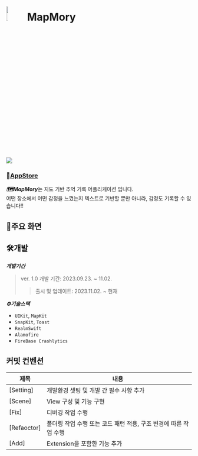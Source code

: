 # <img src="https://github.com/ILWAT/MapMory/assets/87518434/9d2b28fb-aefb-49c8-99b5-4ad2bd56e0dd" width="10%" height="10%"></img> MapMory
<img src="https://github.com/ILWAT/MapMory/assets/87518434/cf382f27-a390-4833-8ba8-f7d6ebf6f1ca"></img>

### 📲[AppStore](https://apps.apple.com/kr/app/mapmory/id6470199900)
***🗺️MapMory***는 지도 기반 추억 기록 어플리케이션 입니다.   
어떤 장소에서 어떤 감정을 느꼈는지 텍스트로 기반할 뿐만 아니라, 감정도 기록할 수 있습니다!!


## 📱주요 화면

## 🛠️개발
***개발기간***
> ver. 1.0 개발 기간: 2023.09.23. ~ 11.02.
>> 출시 및 업데이트: 2023.11.02. ~ 현재

***⚙️기술스택***
- `UIKit`, `MapKit`
- `SnapKit`, `Toast`
- `RealmSwift`
- `Alamofire`
- `FireBase Crashlytics`


## 커밋 컨벤션
|제목|내용|
|---|---|
|[Setting]| 개발환경 셋팅 및 개발 간 필수 사항 추가|
|[Scene]|View 구성 및 기능 구현|
|[Fix]| 디버깅 작업 수행|
|[Refaoctor]| 폴더링 작업 수행 또는 코드 패턴 적용, 구조 변경에 따른 작업 수행 |
|[Add]| Extension을 포함한 기능 추가 |
